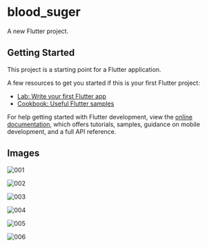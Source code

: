 # blood_suger

A new Flutter project.

## Getting Started

This project is a starting point for a Flutter application.

A few resources to get you started if this is your first Flutter project:

- [Lab: Write your first Flutter app](https://docs.flutter.dev/get-started/codelab)
- [Cookbook: Useful Flutter samples](https://docs.flutter.dev/cookbook)

For help getting started with Flutter development, view the
[online documentation](https://docs.flutter.dev/), which offers tutorials,
samples, guidance on mobile development, and a full API reference.




## Images


![001](https://github.com/Chathuranga155/Blood-Sugar-monitor-Update-APP-/assets/63222338/f83b004b-b645-4a49-8380-66f8efca993d)



![002](https://github.com/Chathuranga155/Blood-Sugar-monitor-Update-APP-/assets/63222338/d7811f80-252b-41c8-919c-3103726892e5)

![003](https://github.com/Chathuranga155/Blood-Sugar-monitor-Update-APP-/assets/63222338/d03e6432-7d10-4c4c-b4d4-1c2dd13b684e)


![004](https://github.com/Chathuranga155/Blood-Sugar-monitor-Update-APP-/assets/63222338/61f4d352-88e6-4b84-9a1d-df1cac5a0026)

![005](https://github.com/Chathuranga155/Blood-Sugar-monitor-Update-APP-/assets/63222338/69e433d4-e6af-4d79-ac49-46877855dc5b)


![006](https://github.com/Chathuranga155/Blood-Sugar-monitor-Update-APP-/assets/63222338/ac33b1e6-c8d6-4a79-b4cc-a1ce26402751)
